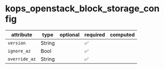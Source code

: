 # kops_openstack_block_storage_config

| attribute | type | optional | required | computed |
| --- | --- | --- | --- | --- |
| `version` | String |  | :white_check_mark: |  |
| `ignore_az` | Bool |  | :white_check_mark: |  |
| `override_az` | String |  | :white_check_mark: |  |
